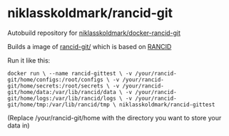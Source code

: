 niklasskoldmark/rancid-git
==========================

Autobuild repository for [niklasskoldmark/docker-rancid-git](https://github.com/niklasskoldmark/docker-rancid-git)

Builds a image of [rancid-git/](http://dotwaffle.github.io/rancid-git/) which is based on [RANCID](http://www.shrubbery.net/rancid/)

Run it like this:

`docker run \
--name rancid-gittest \
-v /your/rancid-git/home/configs:/root/configs \
-v /your/rancid-git/home/secrets:/root/secrets \
-v /your/rancid-git/home/data:/var/lib/rancid/data \
-v /your/rancid-git/home/logs:/var/lib/rancid/logs \
-v /your/rancid-git/home/tmp:/var/lib/rancid/tmp \
niklasskoldmark/rancid-gittest`

(Replace /your/rancid-git/home with the directory you want to store your data in)
